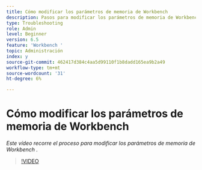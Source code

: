 ```yaml
---
title: Cómo modificar los parámetros de memoria de Workbench
description: Pasos para modificar los parámetros de memoria de Workbench
type: Troubleshooting
role: Admin
level: Beginner
version: 6.5
feature: 'Workbench '
topic: Administración
index: y
source-git-commit: 462417d384c4aa5d99110f1b8dadd165ea9b2a49
workflow-type: tm+mt
source-wordcount: '31'
ht-degree: 6%

---
```




# Cómo modificar los parámetros de memoria de Workbench

*Este vídeo recorre el proceso para modificar los parámetros de memoria de Workbench .*

>[!VIDEO](https://video.tv.adobe.com/v/335509?quality=9&learn=on)
